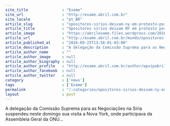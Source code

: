 ```yaml
---
site_title               : "Exame"
site_url                 : "http://exame.abril.com.br"
site_locale              : "pt_BR"
article_slug             : "opositores-sirios-deixam-ny-em-protesto-por-ataques-a-aleppo"
article_title            : "Opositores sírios deixam NY em protesto por ataques a Aleppo"
article_image            : "https://abrilexame.files.wordpress.com/2016/09/size_960_16_9_aaleppo-na-siria4.jpg?quality=70&strip=all&w=960"
article_url              : "http://exame.abril.com.br/mundo/opositores-sirios-deixam-ny-em-protesto-por-ataques-a-aleppo/"
article_published_at     : "2016-09-25T13:56:01-03:00"
article_description      : "A delegação da Comissão Suprema para as Negociações na Síria suspendeu neste domingo sua visita a Nova York, onde participava da Assembleia Geral da ONU..."
article_author_name      : ""
article_author_image     : null
article_author_biography : null
article_author_profile   : "http://exame.abril.com.br/author/wpvipabril/"
article_author_facebook  : null
article_author_twitter   : null
category                 : ['news']
tags                     : ['Exame']
permalink                : "/:categories/opositores-sirios-deixam-ny-em-protesto-por-ataques-a-aleppo/"
layout                   : post
---
```


A delegação da Comissão Suprema para as Negociações na Síria suspendeu neste domingo sua visita a Nova York, onde participava da Assembleia Geral da ONU...
